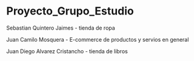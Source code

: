 # Proyecto_Grupo_Estudio
Sebastian Quintero Jaimes - tienda de ropa 

Juan Camilo Mosquera - E-commerce de productos y servios en general 

Juan Diego Alvarez Cristancho - tienda de libros 